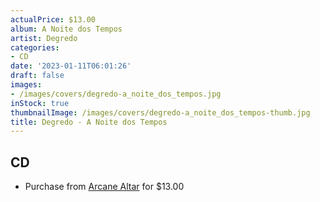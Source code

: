 ```yaml
---
actualPrice: $13.00
album: A Noite dos Tempos
artist: Degredo
categories:
- CD
date: '2023-01-11T06:01:26'
draft: false
images:
- /images/covers/degredo-a_noite_dos_tempos.jpg
inStock: true
thumbnailImage: /images/covers/degredo-a_noite_dos_tempos-thumb.jpg
title: Degredo - A Noite dos Tempos
---
```


## CD
* Purchase from [Arcane Altar](https://arcanealtar.bigcartel.com/product/degredo-a-noite-dos-tempos-cd) for $13.00
